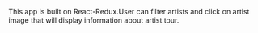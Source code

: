 This app is built on React-Redux.User can filter artists and click on artist image that will display information about artist tour.
